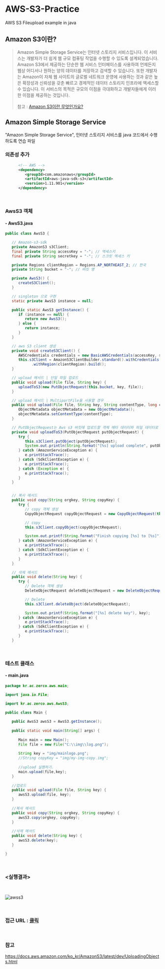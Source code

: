 # AWS-S3-Practice
AWS S3 Fileupload example in java 

## Amazon S3이란?
> Amazon Simple Storage Service는 인터넷 스토리지 서비스입니다. 이 서비스는 개발자가 더 쉽게 웹 규모 컴퓨팅 작업을 수행할 수 있도록 설계되었습니다.
> Amazon S3에서 제공하는 단순한 웹 서비스 인터페이스를 사용하여 언제든지 웹상 어디서나 원하는 양의 데이터를 저장하고 검색할 수 있습니다.
> 또한 개발자는 Amazon이 자체 웹 사이트의 글로벌 네트워크 운영에 사용하는 것과 같은 높은 확장성과 신뢰성을 갖춘 빠르고 경제적인 데이터 스토리지 인프라에 액세스할 수 있습니다.
> 이 서비스의 목적은 규모의 이점을 극대화하고 개발자들에게 이러한 이점을 제공하는 것입니다. <br><br> 
> 참고 : <a href="https://docs.aws.amazon.com/ko_kr/AmazonS3/latest/dev/Welcome.htm0l">Amazon S3이란 무엇인가요?</a>


## Amazon Simple Storage Service 
"Amazon Simple Storage Service", 인터넷 스토리지 서비스를 java 코드에서 수행 하도록 연습 파일

### 의존성 추가

~~~xml
      <!-- AWS -->
      <dependency>
         <groupId>com.amazonaws</groupId>
         <artifactId>aws-java-sdk-s3</artifactId>
         <version>1.11.901</version>
      </dependency>
~~~
<br>

### AwsS3 객체
#### - AwsS3.java

~~~java
public class AwsS3 {

   // Amazon-s3-sdk
   private AmazonS3 s3Client;
   final private String accessKey = "-"; // 액세스키
   final private String secretkey = "-"; // 스크릿 엑세스 키

   private Regions clientRegion = Regions.AP_NORTHEAST_2; // 한국
   private String bucket = "-"; // 버킷 명

   private AwsS3() {
      createS3Client();
   }

   // singleton 으로 구현
   static private AwsS3 instance = null;

   public static AwsS3 getInstance() {
      if (instance == null) {
         return new AwsS3();
      } else {
         return instance;
      }
   }

   // aws S3 client 생성
   private void createS3Client() {
      AWSCredentials credentials = new BasicAWSCredentials(accessKey, secretkey);
      this.s3Client = AmazonS3ClientBuilder.standard().withCredentials(new AWSStaticCredentialsProvider(credentials))
            .withRegion(clientRegion).build();
   }

   // upload 메서드 | 단일 파일 업로드
   public void upload(File file, String key) {
      uploadToS3(new PutObjectRequest(this.bucket, key, file));
   }

   // upload 메서드 | MultipartFile을 사용할 경우
   public void upload(File file, String key, String contentType, long contentLength) {
      ObjectMetadata objectMetadata = new ObjectMetadata();
      objectMetadata.setContentType(contentType);
   }

   // PutObjectRequest는 Aws s3 버킷에 업로드할 객체 메타 데이터와 파일 데이터로 이루어져 있다.
   private void uploadToS3(PutObjectRequest putObjectRequest) {
      try {
         this.s3Client.putObject(putObjectRequest);
         System.out.println(String.format("[%s] upload complete", putObjectRequest.getKey()));
      } catch (AmazonServiceException e) {
         e.printStackTrace();
      } catch (SdkClientException e) {
         e.printStackTrace();
      } catch (Exception e) {
         e.printStackTrace();
      }
   }


   // 복사 메서드
   public void copy(String orgkey, String copyKey) {
      try {
         // copy 객체 생성
         CopyObjectRequest copyObjectRequest = new CopyObjectRequest(this.bucket, orgkey, this.bucket, copyKey);

         // copy
         this.s3Client.copyObject(copyObjectRequest);

         System.out.printf(String.format("Finish copying [%s] to [%s]"), orgkey, copyKey);
      } catch (AmazonServiceException e) {
         e.printStackTrace();
      } catch (SdkClientException e) {
         e.printStackTrace();
      }
   }

   // 삭제 메서드
   public void delete(String key) {
      try {
         // Delete 객체 생성
         DeleteObjectRequest deleteObjectRequest = new DeleteObjectRequest(this.bucket, key);

         // Delete
         this.s3Client.deleteObject(deleteObjectRequest);

         System.out.printf(String.format("[%s] delete key"), key);
      } catch (AmazonServiceException e) {
         e.printStackTrace();
      } catch (SdkClientException e) {
         e.printStackTrace();
      }
   }
~~~

<br>

### 테스트 클래스
#### - main.java


~~~java
package kr.ac.zerco.aws.main;

import java.io.File;

import kr.ac.zerco.aws.AwsS3;

public class Main {
   
   public AwsS3 awsS3 = AwsS3.getInstance();
   
   public static void main(String[] args) {
      
      Main main = new Main();
      File file = new File("C:\\img\\log.png");
      
      String key = "img/mainlogo.png";
      //String copyKey = "img/my-img-copy.img";
      
      //upload 실행하기.
      main.upload(file,key);
   }
   
   //업로드
   public void upload(File file, String key) {
      awsS3.upload(file, key);
   }
   
   //복사 메서드
   public void copy(String orgkey, String copyKey) {
      awsS3.copy(orgkey, copyKey);
   }
   
   //삭제 메서드
   public void delete(String key) {
      awsS3.delete(key);
   }

}

~~~

<br>

### <실행결과>

<br>

![awss3](https://user-images.githubusercontent.com/55049159/111898929-6f19e080-8a6c-11eb-8d7e-bc87b4f8ad0e.PNG)


<br>

### 접근 URL : <a href="https://bkcbuc.s3.ap-northeast-2.amazonaws.com/images/logo/mainlogo.png">클릭</a>

<br>

### 참고

https://docs.aws.amazon.com/ko_kr/AmazonS3/latest/dev/UploadingObjects.html
